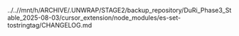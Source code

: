 ../..//mnt/h/ARCHIVE/.UNWRAP/STAGE2/backup_repository/DuRi_Phase3_Stable_2025-08-03/cursor_extension/node_modules/es-set-tostringtag/CHANGELOG.md